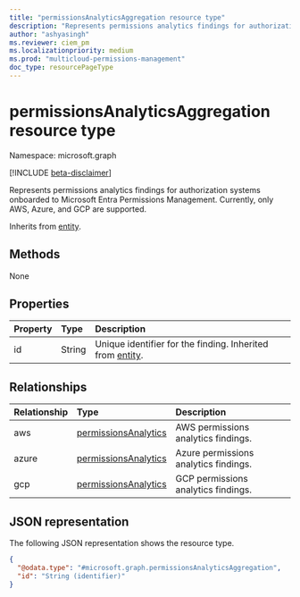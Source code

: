 ```yaml
---
title: "permissionsAnalyticsAggregation resource type"
description: "Represents permissions analytics findings for authorization systems onboarded to Microsoft Entra Permissions Management."
author: "ashyasingh"
ms.reviewer: ciem_pm
ms.localizationpriority: medium
ms.prod: "multicloud-permissions-management"
doc_type: resourcePageType
---
```


# permissionsAnalyticsAggregation resource type

Namespace: microsoft.graph

[!INCLUDE [beta-disclaimer](../../includes/beta-disclaimer.md)]

Represents permissions analytics findings for authorization systems onboarded to Microsoft Entra Permissions Management. Currently, only AWS, Azure, and GCP are supported.

Inherits from [entity](../resources/entity.md).

## Methods
None

## Properties
|Property|Type|Description|
|:---|:---|:---|
|id|String|Unique identifier for the finding. Inherited from [entity](../resources/entity.md).|

## Relationships
|Relationship|Type|Description|
|:---|:---|:---|
|aws|[permissionsAnalytics](../resources/permissionsanalytics.md)|AWS permissions analytics findings.|
|azure|[permissionsAnalytics](../resources/permissionsanalytics.md)|Azure permissions analytics findings.|
|gcp|[permissionsAnalytics](../resources/permissionsanalytics.md)|GCP permissions analytics findings.|

## JSON representation
The following JSON representation shows the resource type.
<!-- {
  "blockType": "resource",
  "keyProperty": "id",
  "@odata.type": "microsoft.graph.permissionsAnalyticsAggregation",
  "baseType": "microsoft.graph.entity",
  "openType": false
}
-->
``` json
{
  "@odata.type": "#microsoft.graph.permissionsAnalyticsAggregation",
  "id": "String (identifier)"
}
```

